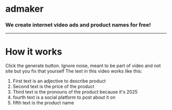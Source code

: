 # admaker

### We create internet video ads and product names for free!
***
# How it works

Click the generate button. Ignore noise, meant to be part of video and not site but you fix that yourself
The text in this video works like this:
1. First text is an adjective to describe product
2. Second text is the price of the product
3. Third text is the pronouns of the product because it's 2025
4. fourth text is a social platform to post about it on
5. fifth text is the product name
